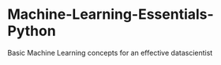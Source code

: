 # Machine-Learning-Essentials-Python
Basic Machine Learning concepts for an effective datascientist
